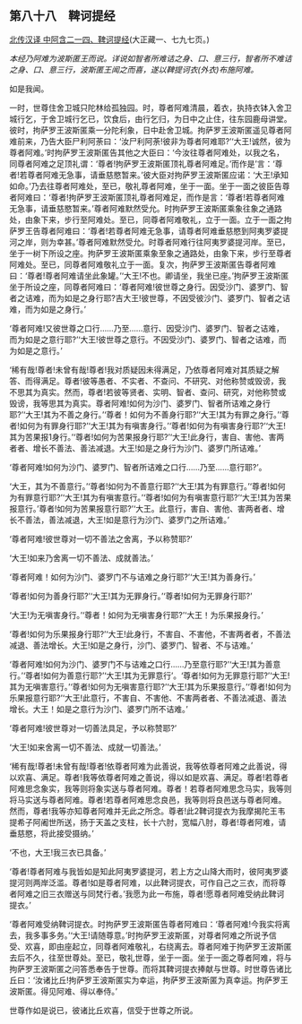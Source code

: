 ## 第八十八　鞞诃提经

[北传汉译 中阿含二一四、鞞诃提经](https://github.com/gwsice/buddhism/blob/master/%E6%97%A9%E6%9C%9F/%E4%B8%AD%E9%98%BF%E5%90%AB%E7%BB%8F/59.md#214)(大正藏一、七九七页。)

*本经乃阿难为波斯匿王而说。详说如智者所难诘之身、口、意三行，智者所不难诘之身、口、意三行，波斯匿王闻之而喜，遂以鞞提诃衣(外衣)布施阿难。*

如是我闻。

一时，世尊住舍卫城只陀林给孤独园。时，尊者阿难清晨，着衣，执持衣钵入舍卫城行乞，于舍卫城行乞已，饮食后，由行乞归，为日中之止住，往东园鹿母讲堂。彼时，拘萨罗王波斯匿乘一分陀利象，日中赴舍卫城。拘萨罗王波斯匿遥见尊者阿难前来，乃告大臣尸利阿荼曰：‘汝尸利阿荼!彼非为尊者阿难耶?’‘大王!诚然，彼为尊者阿难。’时拘萨罗王波斯匿告其他之大臣曰：‘今汝往尊者阿难处，以我之名，同尊者阿难之足顶礼谓：‘尊者!拘萨罗王波斯匿顶礼尊者阿难足。’而作是’言：‘尊者!若尊者阿难无急事，请垂慈愍暂来。’彼大臣对拘萨罗王波斯匿应诺：‘大王!承知如命。’乃去往尊者阿难处，至已，敬礼尊者阿难，坐于一面。坐于一面之彼臣告尊者阿难曰：‘尊者!拘萨罗王波斯匿顶礼尊者阿难足，而作是言：‘尊者!若尊者阿难无急事，请垂慈愍暂来。’尊者阿难默然受允。时拘萨罗王波斯匿乘象往象之通路处，由象下来，步行至阿难处。至已，同尊者阿难敬礼，立于一面。立于一面之拘萨罗王告尊者阿难曰：‘尊者!若尊者阿难无急事，请尊者阿难垂慈愍到阿夷罗婆提河之岸，则为幸甚。’尊者阿难默然受允。时尊者阿难行往阿夷罗婆提河岸。至已，坐于一树下所设之座。拘萨罗王波斯匿乘象至象之通路处，由象下来，步行至尊者阿难处。至已，同尊者阿难敬礼立于一面。复次，拘萨罗王波斯匿告尊者阿难曰：‘尊者!尊者阿难请坐此象罐。’‘大王!不也。卿请坐，我坐已座。’拘萨罗王波斯匿坐于所设之座，同尊者阿难曰：‘尊者阿难!彼世尊之身行。因受沙门、婆罗门、智者之诘难，而为如是之身行耶?吉大王!彼世尊，不因受彼沙门、婆罗门、智者之诘难，而为如是之身行。’

‘尊者阿难!又彼世尊之口行……乃至……意行、因受沙门、婆罗门、智者之诘难，而为如是之意行耶?’‘大王!彼世尊之意行。不因受沙门、婆罗门、智者之诘难，而为如是之意行。’

‘稀有哉!尊者!未曾有哉!尊者!我对质疑因未得满足，乃依尊者阿难对其质疑之解答、而得满足。尊者!彼等愚者、不实者、不查问、不研究、对他称赞或毁谤，我不思其为真实。然而，尊者!若彼等贤者、实明、智者、查问、研究，对他称赞或毁谤，我等思其为真实。尊者阿难!如何为沙门、婆罗门、智者所诘难之身行耶?’‘大王!其为不善之身行。’‘尊者！如何为不善身行耶?’‘大王!其为有罪之身行。’‘尊者!如何为有罪身行耶?’‘大王!其为有嗔害身行。’‘尊者!如何为有嗔害身行耶?’‘大王!其为苦果报1身行。’‘尊者!如何为苦果报身行耶?’‘大王!此身行，害自、害他、害两者者、增长不善法、善法减退。大王!如是之身行为沙门、婆罗门所诘难。’

‘尊者阿难!如何为沙门、婆罗门、智者所诘难之口行……乃至……意行耶?’。

‘大王，其为不善意行。’‘尊者!如何为不善意行耶?’‘大王!其为有罪意行。’‘尊者!如何为有罪意行耶?’‘大王!其为有嗔害意行。’‘尊者!如何为有嗔害意行耶?’‘大王!其为苦果报意行。’尊者!如何为苦果报意行耶?’‘大王。此意行，害自、害他、害两者者、增长不善法，善法减退，大王!如是意行为沙门、婆罗门之所诘难。’

‘尊者阿难!彼世尊对一切不善法之舍离，予以称赞耶?’

‘大王!如来乃舍离一切不善法、成就善法。’

‘尊者阿难！如何为沙门、婆罗门不与诘难之身行耶?’‘大王!其为善身行。’

‘尊者!如何为善身行耶?’‘大王!其为无罪身行。’‘尊者!如何为无罪身行耶?’

‘大王!为无嗔害身行。’‘尊者！如何为无嗔害身行耶?’‘大王！为乐果报身行。’

‘尊者!如何为乐果报身行耶?’‘大王!此身行，不害自、不害他，不害两者者，不善法减退、善法增长。大王!如是之身行，沙门、婆罗门、智者、不与诘难。’

‘尊者阿难!如何为沙门、婆罗门不与诘难之口行……乃至意行耶?’‘大王!其为善意行。’‘尊者!如何为善意行耶?’‘大王!其为无罪意行’。‘尊者!如何为无罪意行耶?’‘大王!其为无嗔害意行。’‘尊者!如何为无嗔害意行耶?’‘大王!其为乐果报意行。’‘尊者!如何为乐果报意行耶?’‘大王!此意行，不害自、不害他、不害两者者、不善法减退、善法增长。大王！如是之意行为沙门、婆罗门所不诘难。’

‘尊者阿难!彼世尊对一切善法具足，予以称赞耶?’

‘大王!如来舍离一切不善法、成就一切善法。’

‘稀有哉!尊者!未曾有哉!尊者!依尊者阿难为此善说，我等依尊者阿难之此善说，得以欢喜、满足。尊者!我等依尊者阿难之善说，得以如是欢喜、满足。尊者!若尊者阿难思念象实，我等则将象实送与尊者阿难。尊者！若尊者阿难思念马实，我等则将马实送与尊者阿难。尊者!若尊者阿难思念良邑，我等则将良邑送与尊者阿难。然而，尊者!我等亦知尊者阿难并无此之所念。尊者!此2鞞诃提衣为我摩揭陀王韦提希子阿阇世所送，扬于天盖之支柱，长十六肘，宽幅八肘，尊者!尊者阿难，请垂慈愍，将此接受摄纳。’

‘不也，大王!我三衣已具备。’

‘尊者!尊者阿难与我皆如是知此阿夷罗婆提河，若上方之山降大雨时，彼阿夷罗婆提河则两岸泛滥。尊者!如是尊者阿难，以此鞞诃提衣，可作自己之三衣，而将尊者阿难之旧三衣赠送与同梵行者。’我愿为此一布施，尊者!愿尊者阿难受纳此鞞诃提衣。’

‘尊者阿难受纳鞞诃提衣。时拘萨罗王波斯匿告尊者阿难曰：‘尊者阿难!今我实将离去，我多事多务。’‘大王!请随尊意。’时拘萨罗王波斯匿，对尊者阿难之所说予信受、欢喜，即由座起立，同尊者阿难敬礼，右绕离去。尊者阿难于拘萨罗王波斯匿去后不久，往至世尊处。至已，敬礼世尊，坐于一面。坐于一面之尊者阿难，将与拘萨罗王波斯匿之问答悉奉告于世尊。而将其鞞诃提衣捧献与世尊。时世尊告诸比丘曰：‘汝诸比丘!拘萨罗王波斯匿实为幸运，拘萨罗王波斯匿为真幸运。拘萨罗王波斯匿。得见阿难、得以奉侍。’

世尊作如是说已，彼诸比丘欢喜，信受于世尊之所说。
